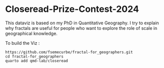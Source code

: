 # Closeread-Prize-Contest-2024

This dataviz is based on my PhD in Quantitative Geography. I try to explain why fractals are useful for people who want to explore the role of scale in geographical knowledge.  

To build the Viz :
```
https://github.com/fsemecurbe/fractal-for_geographers.git
cd fractal-for_geographers
quarto add qmd-lab/closeread
```
